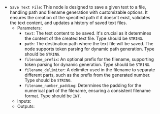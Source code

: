 - `Save Text File`: This node is designed to save a given text to a file, handling path and filename generation with customizable options. It ensures the creation of the specified path if it doesn't exist, validates the text content, and updates a history of saved text files.
    - Parameters:
        - `text`: The text content to be saved. It's crucial as it determines the content of the created text file. Type should be `STRING`.
        - `path`: The destination path where the text file will be saved. The node supports token parsing for dynamic path generation. Type should be `STRING`.
        - `filename_prefix`: An optional prefix for the filename, supporting token parsing for dynamic generation. Type should be `STRING`.
        - `filename_delimiter`: A delimiter used in the filename to separate different parts, such as the prefix from the generated number. Type should be `STRING`.
        - `filename_number_padding`: Determines the padding for the numerical part of the filename, ensuring a consistent filename format. Type should be `INT`.
    - Inputs:
    - Outputs:
